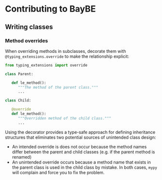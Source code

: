 # Contributing to BayBE
## Writing classes
### Method overrides

When overriding methods in subclasses, decorate them with `@typing_extensions.override`
to make the relationship explicit:

```python
from typing_extensions import override

class Parent:

   def le_method():
      """The method of the parent class."""
      ...

class Child:

   @override
   def le_method():
      """Overridden method of the child class."""
      ...
```

Using the decorator provides a type-safe approach for defining inheritance structures
that eliminates two potential sources of unintended class design:

* An intended override is does not occur because the method names differ between
  the parent and child classes (e.g. if the parent method is renamed)
* An unintended override occurs because a method name that exists in the parent class
  is used in the child class by mistake.
  In both cases, `mypy` will complain and force you to fix the problem.